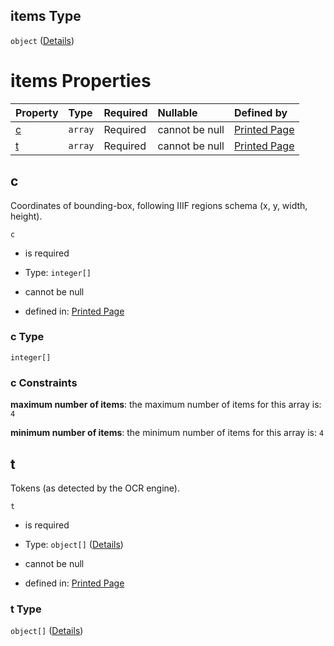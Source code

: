 ## items Type

`object` ([Details](page-properties-r-items-properties-p-items-properties-l-items.md))

# items Properties

| Property | Type    | Required | Nullable       | Defined by                                                                                                                                                                                                                                         |
| :------- | :------ | :------- | :------------- | :------------------------------------------------------------------------------------------------------------------------------------------------------------------------------------------------------------------------------------------------- |
| [c](#c)  | `array` | Required | cannot be null | [Printed Page](page-defs-coordinates.md "https://impresso.github.io/impresso-schemas/json/canonical/page.schema.json#/properties/r/items/properties/p/items/properties/l/items/properties/c")                                                      |
| [t](#t)  | `array` | Required | cannot be null | [Printed Page](page-properties-r-items-properties-p-items-properties-l-items-properties-t.md "https://impresso.github.io/impresso-schemas/json/canonical/page.schema.json#/properties/r/items/properties/p/items/properties/l/items/properties/t") |

## c

Coordinates of bounding-box, following IIIF regions schema (x, y, width, height).

`c`

*   is required

*   Type: `integer[]`

*   cannot be null

*   defined in: [Printed Page](page-defs-coordinates.md "https://impresso.github.io/impresso-schemas/json/canonical/page.schema.json#/properties/r/items/properties/p/items/properties/l/items/properties/c")

### c Type

`integer[]`

### c Constraints

**maximum number of items**: the maximum number of items for this array is: `4`

**minimum number of items**: the minimum number of items for this array is: `4`

## t

Tokens (as detected by the OCR engine).

`t`

*   is required

*   Type: `object[]` ([Details](page-properties-r-items-properties-p-items-properties-l-items-properties-t-items.md))

*   cannot be null

*   defined in: [Printed Page](page-properties-r-items-properties-p-items-properties-l-items-properties-t.md "https://impresso.github.io/impresso-schemas/json/canonical/page.schema.json#/properties/r/items/properties/p/items/properties/l/items/properties/t")

### t Type

`object[]` ([Details](page-properties-r-items-properties-p-items-properties-l-items-properties-t-items.md))
